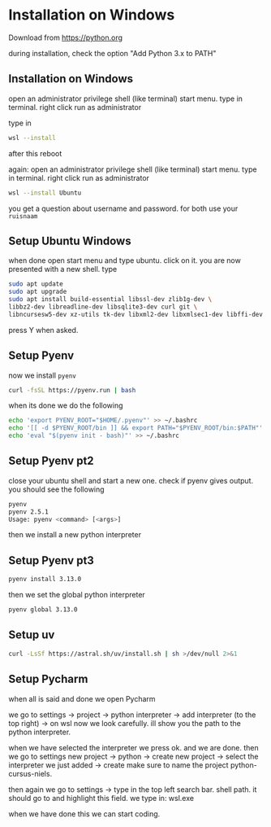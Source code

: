 # Installation on Windows

Download from <https://python.org>

during installation, check the option "Add Python 3.x to PATH"


<!--
why not use windows store version?

- does not automatically resolve the maximum path limit (260 characters)
  manual fix: regedit: set `HKEY_LOCAL_MACHINE\SYSTEM\CurrentControlSet\Control\FileSystem\LongPathsEnabled` to `1`
- does not put executables on PATH (instead of "flask" we have to run "python -m flask")
-->

## Installation on Windows

open an administrator privilege shell (like terminal) start menu. type in terminal. right click run as administrator

type in
```sh
wsl --install
```
after this reboot

again: open an administrator privilege shell (like terminal) start menu. type in terminal. right click run as administrator

```sh
wsl --install Ubuntu
```
you get a question about username and password.
for both use your `ruisnaam`

## Setup Ubuntu Windows

when done open start menu and type ubuntu. click on it.
you are now presented with a new shell. type

```sh
sudo apt update
sudo apt upgrade
sudo apt install build-essential libssl-dev zlib1g-dev \
libbz2-dev libreadline-dev libsqlite3-dev curl git \
libncursesw5-dev xz-utils tk-dev libxml2-dev libxmlsec1-dev libffi-dev liblzma-dev
```
press Y when asked.

## Setup Pyenv

now we install `pyenv`
```sh
curl -fsSL https://pyenv.run | bash
```
when its done we do the following
```sh
echo 'export PYENV_ROOT="$HOME/.pyenv"' >> ~/.bashrc
echo '[[ -d $PYENV_ROOT/bin ]] && export PATH="$PYENV_ROOT/bin:$PATH"' >> ~/.bashrc
echo 'eval "$(pyenv init - bash)"' >> ~/.bashrc
```
## Setup Pyenv pt2
close your ubuntu shell and start a new one.
check if pyenv gives output. you should see the following

```sh
pyenv
pyenv 2.5.1
Usage: pyenv <command> [<args>]
```

then we install a new python interpreter

## Setup Pyenv pt3
```sh
pyenv install 3.13.0
```
then we set the global python interpreter
```sh
pyenv global 3.13.0
```

## Setup uv 
```sh
curl -LsSf https://astral.sh/uv/install.sh | sh >/dev/null 2>&1
```

## Setup Pycharm
when all is said and done we open Pycharm

we go to settings -> project -> python interpreter -> add interpreter (to the top right) -> on wsl
now we look carefully. ill show you the path to the python interpreter.

when we have selected the interpreter we press ok. and we are done.
then we go to settings new project -> python -> create new project -> select the interpreter we just added -> create
make sure to name the project  python-cursus-niels.

then again we go to settings -> type in the top left search bar. shell path. it should go to and highlight this field.
we type in:  wsl.exe

when we have done this we can start coding.
